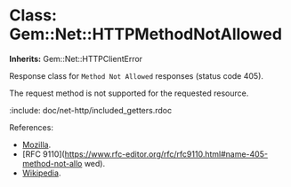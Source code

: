 # Class: Gem::Net::HTTPMethodNotAllowed
**Inherits:** Gem::Net::HTTPClientError
    

Response class for `Method Not Allowed` responses (status code 405).

The request method is not supported for the requested resource.

:include: doc/net-http/included_getters.rdoc

References:

*   [Mozilla](https://developer.mozilla.org/en-US/docs/Web/HTTP/Status/405).
*   [RFC
    9110](https://www.rfc-editor.org/rfc/rfc9110.html#name-405-method-not-allo
    wed).
*   [Wikipedia](https://en.wikipedia.org/wiki/List_of_HTTP_status_codes#405).



